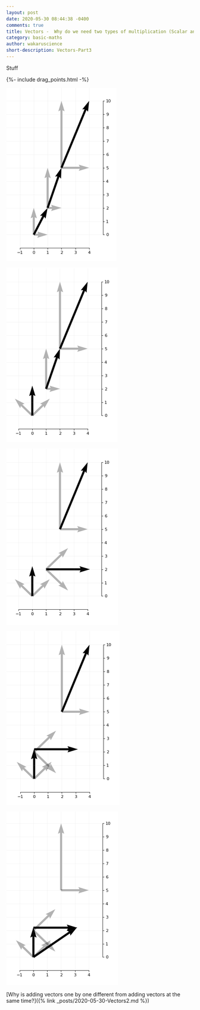 ```yaml
---
layout: post
date: 2020-05-30 08:44:38 -0400
comments: true
title: Vectors -  Why do we need two types of multiplication (Scalar and Vector) anyways?
category: basic-maths
author: wakaruscience
short-description: Vectors-Part3
---
```


Stuff

{%- include drag_points.html -%}


![Resolution_0](/assets/Vectors/Resolution_0.png)

![Resolution_1](/assets/Vectors/Resolution_1.png)

![Resolution_2](/assets/Vectors/Resolution_2.png)

![Resolution_3](/assets/Vectors/Resolution_3.png)

![Resolution_4](/assets/Vectors/Resolution_4.png)

[Why is adding vectors one by one different from adding vectors at the same time?]({% link _posts/2020-05-30-Vectors2.md %})
